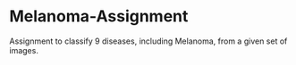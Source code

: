 # Melanoma-Assignment
Assignment to classify 9 diseases, including Melanoma, from a given set of images.
